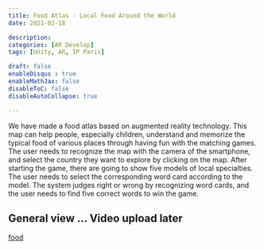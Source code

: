 ```yaml
---
title: Food Atlas - Local Food Around the World
date: 2021-02-18

description: 
categories: [AR Develop]
tags: [Unity, AR, IP Paris]

draft: false
enableDisqus : true
enableMathJax: false
disableToC: false
disableAutoCollapse: true

---
```


We have made a food atlas based on augmented reality technology. This map can help people, especially children, understand and memorize the typical food of various places through having fun with the matching games. The user needs to recognize the map with the camera of the smartphone, and select the country they want to explore by clicking on the map. After starting the game, there are going to show five models of local specialties. The user needs to select the corresponding word card according to the model. The system judges right or wrong by recognizing word cards, and the user needs to find five correct words to win the game. 

## General view ... Video upload later
[food](/images/projects/FoodAtlas/ss.png)




